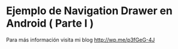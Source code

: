 # Ejemplo de Navigation Drawer en Android ( Parte I )

Para más información visita mi blog http://wp.me/p3fGeG-4J